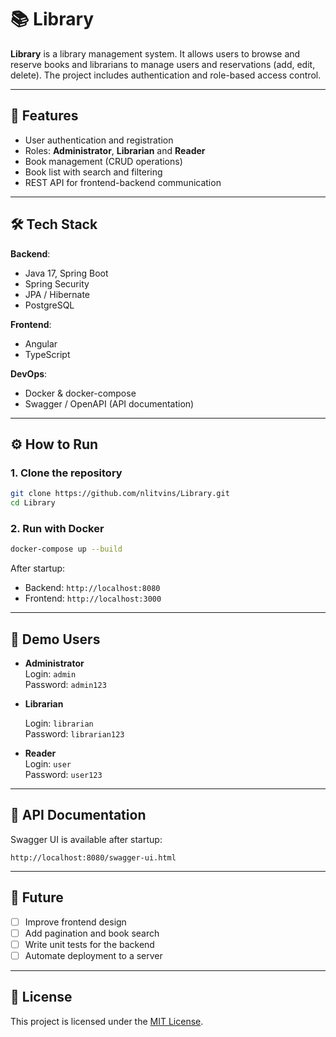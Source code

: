 # 📚 Library

**Library** is a library management system. It allows users to browse and reserve books and
librarians to manage users and reservations (add, edit, delete). The project includes authentication and role-based
access
control.

---

## 🚀 Features

- User authentication and registration
- Roles: **Administrator**, **Librarian** and **Reader**
- Book management (CRUD operations)
- Book list with search and filtering
- REST API for frontend-backend communication

---

## 🛠️ Tech Stack

**Backend**:

- Java 17, Spring Boot
- Spring Security
- JPA / Hibernate
- PostgreSQL

**Frontend**:

- Angular
- TypeScript

**DevOps**:

- Docker & docker-compose
- Swagger / OpenAPI (API documentation)

---

## ⚙️ How to Run

### 1. Clone the repository

```bash
git clone https://github.com/nlitvins/Library.git
cd Library
```

### 2. Run with Docker

```bash
docker-compose up --build
```

After startup:

- Backend: `http://localhost:8080`
- Frontend: `http://localhost:3000`

---

## 👤 Demo Users

- **Administrator**  
  Login: `admin`  
  Password: `admin123`


- **Librarian**

  Login:     `librarian`  
  Password: `librarian123`

- **Reader**  
  Login: `user`  
  Password: `user123`

---

## 📖 API Documentation

Swagger UI is available after startup:

```
http://localhost:8080/swagger-ui.html
```

---

## 🔮 Future

- [ ] Improve frontend design
- [ ] Add pagination and book search
- [ ] Write unit tests for the backend
- [ ] Automate deployment to a server

---

## 📜 License

This project is licensed under the [MIT License](LICENSE).  
